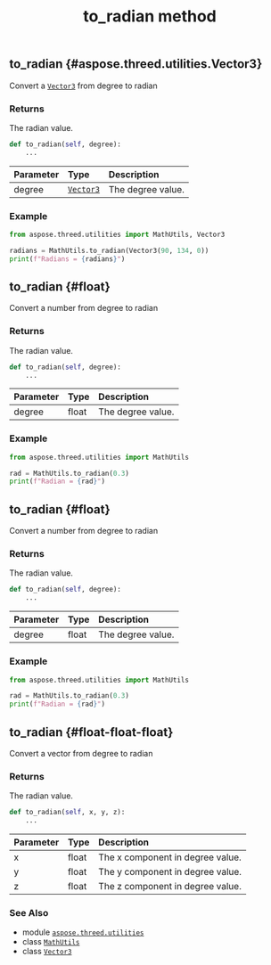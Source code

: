 ﻿---
title: to_radian method
second_title: Aspose.3D for Python via .NET API References
description: 
type: docs
weight: 40
url: /python-net/aspose.threed.utilities/mathutils/to_radian/
is_root: false
---

## to_radian {#aspose.threed.utilities.Vector3}

Convert a [`Vector3`](/3d/python-net/aspose.threed.utilities/vector3) from degree to radian


### Returns 


The radian value.


```python
def to_radian(self, degree):
    ...
```


| Parameter | Type | Description |
| :- | :- | :- |
| degree | [`Vector3`](/3d/python-net/aspose.threed.utilities/vector3) | The degree value. |

### Example 


```python
from aspose.threed.utilities import MathUtils, Vector3

radians = MathUtils.to_radian(Vector3(90, 134, 0))
print(f"Radians = {radians}")

```


## to_radian {#float}

Convert a number from degree to radian


### Returns 


The radian value.


```python
def to_radian(self, degree):
    ...
```


| Parameter | Type | Description |
| :- | :- | :- |
| degree | float | The degree value. |

### Example 


```python
from aspose.threed.utilities import MathUtils

rad = MathUtils.to_radian(0.3)
print(f"Radian = {rad}")

```


## to_radian {#float}

Convert a number from degree to radian


### Returns 


The radian value.


```python
def to_radian(self, degree):
    ...
```


| Parameter | Type | Description |
| :- | :- | :- |
| degree | float | The degree value. |

### Example 


```python
from aspose.threed.utilities import MathUtils

rad = MathUtils.to_radian(0.3)
print(f"Radian = {rad}")

```


## to_radian {#float-float-float}

Convert a vector from degree to radian


### Returns 


The radian value.


```python
def to_radian(self, x, y, z):
    ...
```


| Parameter | Type | Description |
| :- | :- | :- |
| x | float | The x component in degree value. |
| y | float | The y component in degree value. |
| z | float | The z component in degree value. |



### See Also
* module [`aspose.threed.utilities`](../../)
* class [`MathUtils`](/3d/python-net/aspose.threed.utilities/mathutils)
* class [`Vector3`](/3d/python-net/aspose.threed.utilities/vector3)
